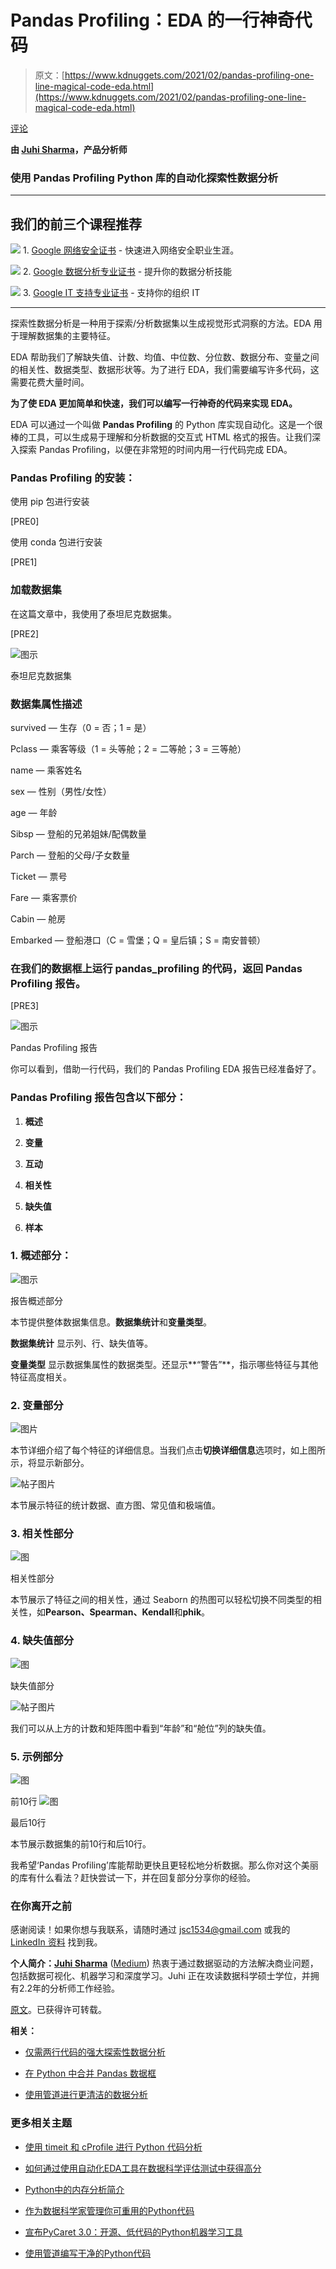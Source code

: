 # Pandas Profiling：EDA 的一行神奇代码

> 原文：[https://www.kdnuggets.com/2021/02/pandas-profiling-one-line-magical-code-eda.html](https://www.kdnuggets.com/2021/02/pandas-profiling-one-line-magical-code-eda.html)

[评论](#comments)

**由 [Juhi Sharma](https://www.linkedin.com/in/juhi-sharma-ds/<code>)，产品分析师**

### 使用 Pandas Profiling Python 库的自动化探索性数据分析

* * *

## 我们的前三个课程推荐

![](../Images/0244c01ba9267c002ef39d4907e0b8fb.png) 1\. [Google 网络安全证书](https://www.kdnuggets.com/google-cybersecurity) - 快速进入网络安全职业生涯。

![](../Images/e225c49c3c91745821c8c0368bf04711.png) 2\. [Google 数据分析专业证书](https://www.kdnuggets.com/google-data-analytics) - 提升你的数据分析技能

![](../Images/0244c01ba9267c002ef39d4907e0b8fb.png) 3\. [Google IT 支持专业证书](https://www.kdnuggets.com/google-itsupport) - 支持你的组织 IT

* * *

探索性数据分析是一种用于探索/分析数据集以生成视觉形式洞察的方法。EDA 用于理解数据集的主要特征。

EDA 帮助我们了解缺失值、计数、均值、中位数、分位数、数据分布、变量之间的相关性、数据类型、数据形状等。为了进行 EDA，我们需要编写许多代码，这需要花费大量时间。

**为了使 EDA 更加简单和快速，我们可以编写一行神奇的代码来实现 EDA。**

EDA 可以通过一个叫做 **Pandas Profiling** 的 Python 库实现自动化。这是一个很棒的工具，可以生成易于理解和分析数据的交互式 HTML 格式的报告。让我们深入探索 Pandas Profiling，以便在非常短的时间内用一行代码完成 EDA。

### Pandas Profiling 的安装：

使用 pip 包进行安装

[PRE0]

使用 conda 包进行安装

[PRE1]

### 加载数据集

在这篇文章中，我使用了泰坦尼克数据集。

[PRE2]

![图示](../Images/5115c4b1991b906747da9dcdcf1595f0.png)

泰坦尼克数据集

### 数据集属性描述

survived — 生存（0 = 否；1 = 是）

Pclass — 乘客等级（1 = 头等舱；2 = 二等舱；3 = 三等舱）

name — 乘客姓名

sex — 性别（男性/女性）

age — 年龄

Sibsp — 登船的兄弟姐妹/配偶数量

Parch — 登船的父母/子女数量

Ticket — 票号

Fare — 乘客票价

Cabin — 舱房

Embarked — 登船港口（C = 雪堡；Q = 皇后镇；S = 南安普顿）

### 在我们的数据框上运行 pandas_profiling 的代码，返回 Pandas Profiling 报告。

[PRE3]

![图示](../Images/b71d33597ca9157865603c4e078f22aa.png)

Pandas Profiling 报告

你可以看到，借助一行代码，我们的 Pandas Profiling EDA 报告已经准备好了。

### Pandas Profiling 报告包含以下部分：

1.  **概述**

1.  **变量**

1.  **互动**

1.  **相关性**

1.  **缺失值**

1.  **样本**

### 1\. 概述部分：

![图示](../Images/e879c8fd3b7fb7f31e59733b5ab6d2f0.png)

报告概述部分

本节提供整体数据集信息。**数据集统计**和**变量类型**。

**数据集统计** 显示列、行、缺失值等。

**变量类型** 显示数据集属性的数据类型。还显示**“警告”**，指示哪些特征与其他特征高度相关。

### 2. 变量部分

![图片](../Images/43cf59d6a29074827f753ab27c3c500f.png)

本节详细介绍了每个特征的详细信息。当我们点击**切换详细信息**选项时，如上图所示，将显示新部分。

![帖子图片](../Images/b26987198ef7b738a678dcffd676d717.png)

本节展示特征的统计数据、直方图、常见值和极端值。

### 3. 相关性部分

![图](../Images/68edb46743d415b00d47f9be36b887dd.png)

相关性部分

本节展示了特征之间的相关性，通过 Seaborn 的热图可以轻松切换不同类型的相关性，如**Pearson、Spearman、Kendall**和**phik**。

### 4. 缺失值部分

![图](../Images/187969224797fe9d5418a584e608205a.png)

缺失值部分

![帖子图片](../Images/ce9d6c717dc27a6356fbba9c84849501.png)

我们可以从上方的计数和矩阵图中看到“年龄”和“舱位”列的缺失值。

### 5. 示例部分

![图](../Images/6ab3259406e5675b1998f28fc14b1445.png)

前10行 ![图](../Images/46bb3e1a1170f08f4ef19697ebebea4a.png)

最后10行

本节展示数据集的前10行和后10行。

我希望‘Pandas Profiling’库能帮助更快且更轻松地分析数据。那么你对这个美丽的库有什么看法？赶快尝试一下，并在回复部分分享你的经验。

### 在你离开之前

感谢阅读！如果你想与我联系，请随时通过 jsc1534@gmail.com 或我的 [LinkedIn 资料](http://www.linkedin.com/in/juhi-sharma-ds) 找到我。

**个人简介：[Juhi Sharma](https://www.linkedin.com/in/juhi-sharma-ds/)** ([Medium](https://juhi95.medium.com/)) 热衷于通过数据驱动的方法解决商业问题，包括数据可视化、机器学习和深度学习。Juhi 正在攻读数据科学硕士学位，并拥有2.2年的分析师工作经验。

[原文](https://medium.com/analytics-vidhya/pandas-profiling-one-line-magical-code-for-eda-51db924f3ac4)。已获得许可转载。

**相关：**

+   [仅需两行代码的强大探索性数据分析]( /2021/02/powerful-exploratory-data-analysis-sweetviz.html)

+   [在 Python 中合并 Pandas 数据框]( /2020/12/merging-pandas-dataframes-python.html)

+   [使用管道进行更清洁的数据分析]( /2021/01/cleaner-data-analysis-pandas-pipes.html)

### 更多相关主题

+   [使用 timeit 和 cProfile 进行 Python 代码分析](https://www.kdnuggets.com/profiling-python-code-using-timeit-and-cprofile)

+   [如何通过使用自动化EDA工具在数据科学评估测试中获得高分](https://www.kdnuggets.com/2022/04/ace-data-science-assessment-test-automatic-eda-tools.html)

+   [Python中的内存分析简介](https://www.kdnuggets.com/introduction-to-memory-profiling-in-python)

+   [作为数据科学家管理你可重用的Python代码](https://www.kdnuggets.com/2021/06/managing-reusable-python-code-data-scientist.html)

+   [宣布PyCaret 3.0：开源、低代码的Python机器学习工具](https://www.kdnuggets.com/2023/03/announcing-pycaret-30-opensource-lowcode-machine-learning-python.html)

+   [使用管道编写干净的Python代码](https://www.kdnuggets.com/2021/12/write-clean-python-code-pipes.html)
